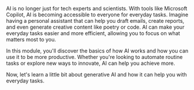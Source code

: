 AI is no longer just for tech experts and scientists. With tools like Microsoft Copilot, AI is becoming accessible to everyone for everyday tasks. Imagine having a personal assistant that can help you draft emails, create reports, and even generate creative content like poetry or code. AI can make your everyday tasks easier and more efficient, allowing you to focus on what matters most to you.

In this module, you'll discover the basics of how AI works and how you can use it to be more productive. Whether you're looking to automate routine tasks or explore new ways to innovate, AI can help you achieve more.

Now, let's  learn a little bit about generative AI and how it can help you with everyday tasks. 